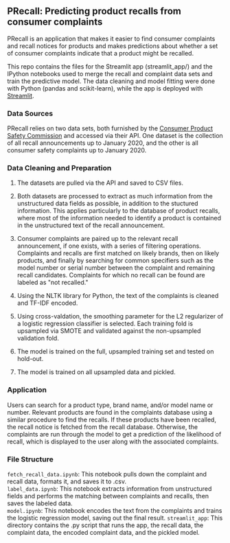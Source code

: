 ## PRecall: Predicting product recalls from consumer complaints

PRecall is an application that makes it easier to find consumer complaints and recall notices for products and makes predictions about whether a set of consumer complaints indicate that a product might be recalled.

This repo contains the files for the Streamlit app (streamlit_app/) and the IPython notebooks used to merge the recall and complaint data sets and train the predictive model. The data cleaning and model fitting were done with Python (pandas and scikit-learn), while the app is deployed with [Streamlit](https://www.streamlit.io/).

### Data Sources

PRecall relies on two data sets, both furnished by the [Consumer Product Safety Commission](https://www.cpsc.gov/) and accessed via their API. One dataset is the collection of all recall announcements up to January 2020, and the other is all consumer safety complaints up to January 2020.

### Data Cleaning and Preparation

1. The datasets are pulled via the API and saved to CSV files.

2. Both datasets are processed to extract as much information from the unstructured data fields as possible, in addition to the stuctured information. This applies particularly to the database of product recalls, where most of the information needed to identify a product is contained in the unstructured text of the recall announcement.

3. Consumer complaints are paired up to the relevant recall announcement, if one exists, with a series of filtering operations. Complaints and recalls are first matched on likely brands, then on likely products, and finally by searching for common specifiers such as the model number or serial number between the complaint and remaining recall candidates. Complaints for which no recall can be found are labeled as "not recalled."

4. Using the NLTK library for Python, the text of the complaints is cleaned and TF-IDF encoded.

5. Using cross-valdation, the smoothing parameter for the L2 regularizer of a logistic regression classifier is selected. Each training fold is upsampled via SMOTE and validated against the non-upsampled validation fold.

6. The model is trained on the full, upsampled training set and tested on hold-out.

7. The model is trained on all upsampled data and pickled.

### Application

Users can search for a product type, brand name, and/or model name or number. Relevant products are found in the complaints database using a similar procedure to find the recalls. If these products have been recalled, the recall notice is fetched from the recall database. Otherwise, the complaints are run through the model to get a prediction of the likelihood of recall, which is displayed to the user along with the associated complaints.

### File Structure
`fetch_recall_data.ipynb`: This notebook pulls down the complaint and recall data, formats it, and saves it to .csv.  
`label_data.ipynb`: This notebook extracts information from unstructured fields and performs the matching between complaints and recalls, then saves the labeled data.  
`model.ipynb`: This notebook encodes the text from the complaints and trains the logistic regression model, saving out the final result.
`streamlit_app`: This directory contains the .py script that runs the app, the recall data, the complaint data, the encoded complaint data, and the pickled model.


